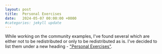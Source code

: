 ```yaml
---
layout: post
title:  Personal Exercises
date:   2024-05-07 00:00:00 +0000
#categories: jekyll update
---
```


While working on the community examples, I've found several which are either not to be redistributed or only to be redistributed as is. I've decided to list them under a new heading - ["Personal Exercises"](https://i7-examples.github.io/exercises.html).

